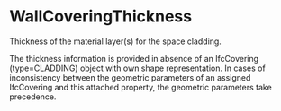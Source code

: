 WallCoveringThickness
=====================

Thickness of the material layer(s) for the space cladding.

The thickness information is provided in absence of an IfcCovering (type=CLADDING) object with own shape representation. In cases of inconsistency between the geometric parameters of an assigned IfcCovering and this attached property, the geometric parameters take precedence.
